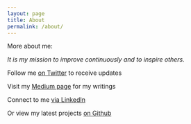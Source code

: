 ```yaml
---
layout: page
title: About
permalink: /about/
---
```


More about me: 

*It is my mission to improve continuously and to inspire others.*

Follow me [on Twitter][twitter] to receive updates

Visit my [Medium page][medium] for my writings

Connect to me [via LinkedIn][linkedin]

Or view my latest projects [on Github][github]

[twitter]: https://twitter.com/NoahPierau
[medium]: https://medium.com/@NoahPierau
[linkedin]: https://www.linkedin.com/in/noahpierau
[github]: https://github.com/noahpierau
